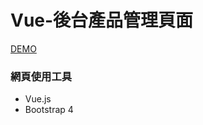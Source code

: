 # Vue-後台產品管理頁面
[DEMO](https://wanchii.github.io/w3-vue-product/)

### 網頁使用工具
- Vue.js
- Bootstrap 4 

